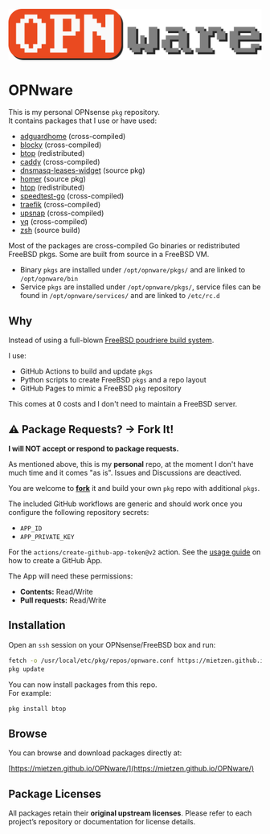 ![OPNware Logo](OPNware.png)

# OPNware

This is my personal OPNsense `pkg` repository.\
It contains packages that I use or have used:

- [adguardhome](https://adguard.com/en/adguard-home/overview.html) (cross-compiled)
- [blocky](https://github.com/0xERR0R/blocky) (cross-compiled)
- [btop](https://github.com/aristocratos/btop) (redistributed)
- [caddy](https://caddyserver.com/) (cross-compiled)
- [dnsmasq-leases-widget](https://github.com/mietzen/opnsense-dnsmasq-leases-widget) (source pkg)
- [homer](https://homer-demo.netlify.app/) (source pkg)
- [htop](https://htop.dev/) (redistributed)
- [speedtest-go](https://github.com/showwin/speedtest-go) (cross-compiled)
- [traefik](https://traefik.io) (cross-compiled)
- [upsnap](https://github.com/seriousm4x/UpSnap) (cross-compiled)
- [yq](https://mikefarah.gitbook.io/yq) (cross-compiled)
- [zsh](https://git.code.sf.net/p/zsh/code) (source build)

Most of the packages are cross-compiled Go binaries or redistributed FreeBSD pkgs.
Some are built from source in a FreeBSD VM. 

- Binary `pkgs` are installed under `/opt/opnware/pkgs/` and are linked to `/opt/opnware/bin`
- Service `pkgs` are installed under `/opt/opnware/pkgs/`, service files can be found in `/opt/opnware/services/` and are linked to `/etc/rc.d`

## Why

Instead of using a full-blown [FreeBSD poudriere build system](https://github.com/freebsd/poudriere).

I use: 
- GitHub Actions to build and update `pkgs`
- Python scripts to create FreeBSD `pkgs` and a repo layout
- GitHub Pages to mimic a FreeBSD `pkg` repository

This comes at 0 costs and I don't need to maintain a FreeBSD server.

## ⚠️ Package Requests? -> Fork It!

**I will NOT accept or respond to package requests.**

As mentioned above, this is my **personal** repo, at the moment I don't have much time and it comes "as is". Issues and Discussions are deactived.

You are welcome to [**fork**](https://github.com/mietzen/OPNware/fork) it and build your own `pkg` repo with additional `pkgs`.

The included GitHub workflows are generic and should work once you configure the following repository secrets:

- `APP_ID`
- `APP_PRIVATE_KEY`

For the `actions/create-github-app-token@v2` action. See the [usage guide](https://github.com/actions/create-github-app-token?tab=readme-ov-file#usage) on how to create a GitHub App.

The App will need these permissions:

- **Contents:** Read/Write
- **Pull requests:** Read/Write

## Installation

Open an `ssh` session on your OPNsense/FreeBSD box and run:

```sh
fetch -o /usr/local/etc/pkg/repos/opnware.conf https://mietzen.github.io/OPNware/opnware.conf
pkg update
````

You can now install packages from this repo.\
For example:

```sh
pkg install btop
```

## Browse

You can browse and download packages directly at:

[https://mietzen.github.io/OPNware/](https://mietzen.github.io/OPNware/)


## Package Licenses

All packages retain their **original upstream licenses**.
Please refer to each project’s repository or documentation for license details.
